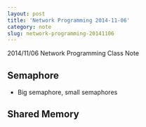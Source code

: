 ```yaml
---
layout: post
title: 'Network Programming 2014-11-06'
category: note
slug: network-programming-20141106
---
```

2014/11/06 Network Programming Class Note

## Semaphore

- Big semaphore, small semaphores

## Shared Memory
